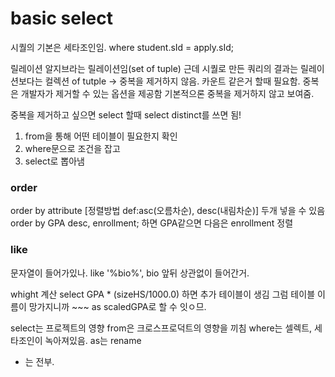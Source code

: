 # basic select

시퀄의 기본은 세타조인임.
where student.sId = apply.sId;

릴레이션 알지브라는 릴레이션임(set of tuple)
근데 시퀄로 만든 쿼리의 결과는 릴레이션보다는 컬렉션 of tutple -> 중복을 제거하지 않음.
카운트 같은거 할때 필요함. 중복은 개발자가 제거할 수 있는 옵션을 제공함 기본적으론 중복을 제거하지 않고 보여줌.

중복을 제거하고 싶으면 select 할때 select distinct를 쓰면 됨!

1. from을 통해 어떤 테이블이 필요한지 확인
2. where문으로 조건을 잡고
3. select로 뽑아냄

### order

order by attribute [정렬방법 def:asc(오름차순), desc(내림차순)]
두개 넣을 수 있음
order by GPA desc, enrollment; 하면 GPA같으면 다음은 enrollment 정렬

### like

문자열이 들어가있나.
like '%bio%', bio 앞뒤 상관없이 들어간거.

whight 계산 select GPA \* (sizeHS/1000.0) 하면 추가 테이블이 생김
그럼 테이블 이름이 망가지니까 ~~~ as scaledGPA로 할 수 잇ㅇ므.

select는 프로젝트의 영향
from은 크로스프로덕트의 영향을 끼침
where는 셀렉트, 세타조인이 녹아져있음.
as는 rename

- 는 전부.
